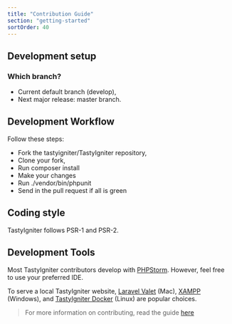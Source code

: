 ```yaml
---
title: "Contribution Guide"
section: "getting-started"
sortOrder: 40
---
```


## Development setup

### Which branch?

- Current default branch (develop),
- Next major release: master branch.

## Development Workflow

Follow these steps:

- Fork the tastyigniter/TastyIgniter repository,
- Clone your fork,
- Run composer install
- Make your changes
- Run ./vendor/bin/phpunit
- Send in the pull request if all is green

## Coding style
TastyIgniter follows PSR-1 and PSR-2.

## Development Tools

Most TastyIgniter contributors develop with <a href="https://www.jetbrains.com/phpstorm/download/" target="_blank">PHPStorm</a>. However, feel free to use your preferred IDE.

To serve a local TastyIgniter website, <a href="https://laravel.com/docs/master/valet" target="_blank">Laravel Valet</a> (Mac), <a href="https://www.apachefriends.org/index.html" target="_blank">XAMPP</a> (Windows), and <a href="https://github.com/ThisIsQasim/TastyIgniter" target="_blank">TastyIgniter Docker</a> (Linux) are popular choices.

> For more information on contributing, read the guide <a href="https://github.com/tastyigniter/TastyIgniter/blob/master/CONTRIBUTING.md" target="_blank">here</a>